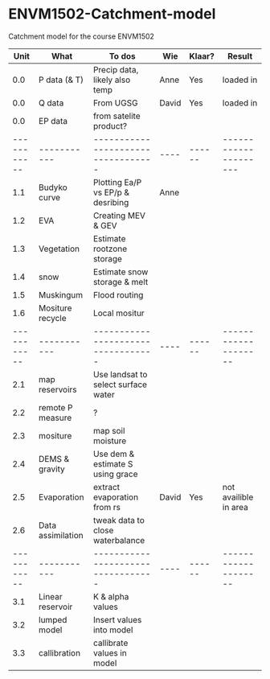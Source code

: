 # ENVM1502-Catchment-model
Catchment model for the course ENVM1502


| Unit        | What             | To dos                             | Wie  | Klaar? |  Result              |
| ----------- | -----------      |----------------------------------  | ---- | ------ | -------------------- |
| 0.0         | P data (& T)     | Precip data, likely also temp      | Anne | Yes    | loaded in            |  
| 0.0         | Q data           | From UGSG                          | David| Yes    | loaded in            |  
| 0.0         | EP data          | from satelite product?             |      |        |                      | 
| ----------- | -----------      |----------------------------------  | ---- | ------ |--------------------- |
| 1.1         | Budyko curve     | Plotting Ea/P vs EP/p &  desribing | Anne |        |                      |  
| 1.2         | EVA              | Creating MEV & GEV                 |      |        |                      |
| 1.3         | Vegetation       | Estimate rootzone storage          |      |        |                      |
| 1.4         | snow             | Estimate snow storage & melt       |      |        |                      |  
| 1.5         | Muskingum        | Flood routing                      |      |        |                      |
| 1.6         | Mositure recycle | Local mositur                      |      |        |                      |
| ----------- | -----------      |----------------------------------  | ---- | ------ | -------------------- |
| 2.1         | map reservoirs   | Use landsat to select surface water|      |        |                      |
| 2.2         | remote P measure | ?                                  |      |        |                      |
| 2.3         | mositure         | map soil moisture                  |      |        |                      |
| 2.4         | DEMS & gravity   | Use dem & estimate S using grace   |      |        |                      |
| 2.5         | Evaporation      | extract evaporation from rs        | David| Yes    | not availible in area|
| 2.6         | Data assimilation| tweak data to close waterbalance   |      |        |                      |
| ----------- | -----------      |----------------------------------  | ---- | ------ | -------------------- |
| 3.1         | Linear reservoir | K & alpha values                   |      |        |                      |
| 3.2         | lumped model     | Insert values into model           |      |        |                      |
| 3.3         | callibration     | callibrate values in model         |      |        |                      |